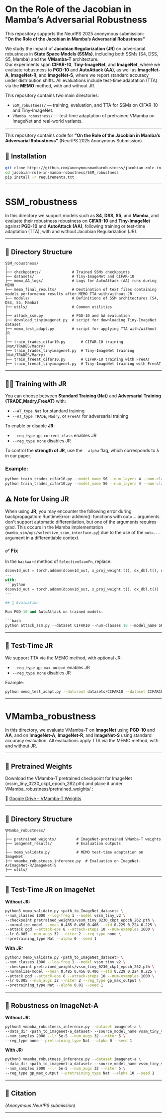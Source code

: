 # On the Role of the Jacobian in Mamba’s Adversarial Robustness

This repository supports the NeurIPS 2025 anonymous submission:  
**"On the Role of the Jacobian in Mamba’s Adversarial Robustness"**

We study the impact of **Jacobian Regularization (JR)** on adversarial robustness in **State Space Models (SSMs)**, including both SSMs (S4, DSS, S5, Mamba) and the **VMamba-T** architecture.  
Our experiments span **CIFAR-10**, **Tiny-ImageNet**, and **ImageNet**, where we evaluate robustness to **PGD-10** and **AutoAttack (AA)**, as well as **ImageNet-A**, **ImageNet-R**, and **ImageNet-S**, where we report standard accuracy under distribution shifts. All evaluations include test-time adaptation (TTA) via the **MEMO** method, with and without JR.

This repository contains two main directories:
- `SSM_robustness/` — training, evaluation, and TTA for SSMs on CIFAR-10 and Tiny-ImageNet.
- `VMamba_robustness/` — test-time adaptation of pretrained VMamba on ImageNet and real-world variants.

---


This repository contains code for **"On the Role of the Jacobian in Mamba’s Adversarial
Robustness"** (NeurIPS 2025 Anonymous Submission).

## 🔧 Installation

```bash
git clone https://github.com/anonymousmambarobustness/jacobian-role-in-mamba-robustness.git
cd jacobian-role-in-mamba-robustness/SSM_robustness
pip install -r requirements.txt
```

---

# SSM_robustness
In this directory we support models such as **S4**, **DSS**, **S5**, and **Mamba**, and evaluate their robustness robustness on **CIFAR-10** and **Tiny-ImageNet** against **PGD-10** and **AutoAttack (AA)**, following training or test-time adaptation (TTA), with and without Jacobian Regularization (JR).

---

## 📁 Directory Structure

```
SSM_robustness/
│
├── checkpoints/              # Trained SSMs checkpoints
├── datasets/                 # Tiny-ImageNet and CIFAR-10
├── memo_AA_logs/             # Logs for AutoAttack (AA) runs during MEMO
├── memo_final_results/       # Destination of text files containing models performance results after MEMO TTA with/without JR
├── models/                   # Definitions of SSM architectures (S4, DSS, S5, Mamba)
├── utils/                    # Common utilities
│
├── attack_ssm.py             # PGD-10 and AA evaluation
├── download_tinyimagenet.py  # script for downloading Tiny-ImageNet dataset
├── memo_test_adapt.py        # script for applying TTA with/without JR
│
├── train_trades_cifar10.py       # CIFAR-10 training (Nat/TRADES/Madry) 
├── train_trades_tinyimagenet.py  # Tiny-ImageNet training (Nat/TRADES/Madry)
├── train_freeat_cifar10.py       # CIFAR-10 training with FreeAT
├── train_freeat_tinyimagenet.py  # Tiny-ImageNet training with FreeAT
```

---

## 🏋️‍♂️ Training with JR

You can choose between **Standard Training (Nat)** and **Adversarial Training (TRADE,Madry,FreeAT)** with:

- `--AT_type Nat` for standard training  
- `--AT_type TRADE`, `Madry`, or `FreeAT` for adversarial training

To enable or disable **JR**:

- `--reg_type gp_correct_class` enables JR 
- `--reg_type none` disables JR

To control the **strength of JR**, use the `--alpha` flag, which corresponds to λ in our paper.

### Example:

```bash
python train_trades_cifar10.py --model_name S6 --num_layers 4 --num-classes 10 --model-dir checkpoints/S6/CIFAR10/180_epochs/gp_correct_class/Nat/lr_0.001_alpha_0.001 --AT_type Nat --reg_type gp_correct_class --alpha 1e-3 --lr 1e-3 --batch-size 256 --epsilon 0.031 --step-size 0.007 --beta 6
python train_trades_cifar10.py --model_name S6 --num_layers 4 --num-classes 10 --model-dir checkpoints/S6/CIFAR10/180_epochs/none/Nat/lr_0.001_alpha_0 --AT_type Nat --reg_type none --alpha 0 --lr 1e-3 --batch-size 256 --epsilon 0.031 --step-size 0.007 --beta 6
```
## ⚠️ Note for Using JR

When using **JR**, you may encounter the following error during backpropagation:
RuntimeError: addmm(): functions with out=... arguments don't support automatic differentiation, but one of the arguments requires grad.
This occurs in the Mamba implementation (`mamba_ssm/ops/selective_scan_interface.py`) due to the use of the `out=...` argument in a differentiable context.
### ✅ Fix

In the `backward` method of `SelectiveScanFn`, replace:
```python
dconv1d_out = torch.addmm(dconv1d_out, x_proj_weight.t(), dx_dbl.t(), out=dconv1d_out)
---
with:
```python
dconv1d_out = torch.addmm(dconv1d_out, x_proj_weight.t(), dx_dbl.t())
---

## 🧪 Evaluation

Run PGD-10 and AutoAttack on trained models:

```bash
python attack_ssm.py --dataset CIFAR10 --num-classes 10 --model_name S6 --num_layers 4 --n_ex 10000 --AT_type Nat --lr 0.001 --epochs 180 --reg_type gp_correct_class --AA_bs 200 --batch_size 200 --test_batch_size 200 --epsilon 0.031 --step_size 0.007 --thresh 0 --num_of_seeds 1
```

---

## 🧠 Test-Time JR

We support TTA via the MEMO method, with optional JR:

- `--reg_type gp_max_output` enables JR
- `--reg_type none` disables JR

Example:

```bash
python memo_test_adapt.py --dataroot datasets/CIFAR10 --dataset CIFAR10 --num_samples 500 --num_classes 10 --model_name S6 --AT_type Nat --reg_type gp_max_output --alpha 0.1 --lr 0.005 --weight_decay 0 --niter 10 --batch_size 32 --seed 1 --calc_AA
```

---


# VMamba_robustness

In this directory, we evaluate VMamba-T on **ImageNet** using **PGD-10** and **AA**, and on **ImageNet-A**, **ImageNet-R**, and **ImageNet-S** using standard accuracy evaluation. All evaluations apply TTA via the MEMO method, with and without JR.

---

## 💾 Pretrained Weights

Download the VMamba-T pretrained checkpoint for ImageNet (vssm_tiny_0230_ckpt_epoch_262.pth) and place it under VMamba_robustness/pretrained_weights/ :

📎 [Google Drive – VMamba-T Weights](https://drive.google.com/drive/folders/1ceS0C1MGdOZcBNBLw4gESswarz4L54vD)

---

## 📁 Directory Structure

```
VMamba_robustness/
│
├── pretrained_weights/         # ImageNet-pretrained VMamba-T weights
├── imagenet_results/           # Evaluation outputs
│
├── memo_validate.py            # MEMO test-time adaptation on ImageNet
├── vmamba_robustness_inference.py  # Evaluation on ImageNet-A/ImageNet-R/ImageNet-S
├── utils/                      
```

---

## 🧠 Test-Time JR on ImageNet

**Without JR:**

```bash
python3 memo_validate.py <path_to_ImageNet_dataset> \
--num_classes 1000 --log-freq 1 --model vssm_tiny_v2 \
--checkpoint pretrained_weights/vssm_tiny_0230_ckpt_epoch_262.pth \
--normalize-model --mean 0.485 0.456 0.406 --std 0.229 0.224 0.225 \
--attack pgd --attack-eps 8 --attack-steps 10 --num-examples 1000 \
--lr 0.005 --num_augs 32 --niter 2 --reg_type none \
--pretraining_type Nat --alpha 0 --seed 1
```

**With JR:**

```bash
python3 memo_validate.py <path_to_ImageNet_dataset> \
--num_classes 1000 --log-freq 1 --model vssm_tiny_v2 \
--checkpoint pretrained_weights/vssm_tiny_0230_ckpt_epoch_262.pth \
--normalize-model --mean 0.485 0.456 0.406 --std 0.229 0.224 0.225 \
--attack pgd --attack-eps 8 --attack-steps 10 --num-examples 1000 \
--lr 0.005 --num_augs 32 --niter 2 --reg_type gp_max_output \
--pretraining_type Nat --alpha 0.01 --seed 1
```

---

## 🧪 Robustness on ImageNet-A

**Without JR:**

```bash
python3 vmamba_robustness_inference.py --dataset imagenet-a \
--data_dir <path_to_imagenet-a_dataset> --source_model_name vssm_tiny_v2 \
--num_samples 2000 --lr 5e-5 --num_augs 32 --niter 5 \
--reg_type none --pretraining_type Nat --alpha 0 --seed 1
```

**With JR:**

```bash
python3 vmamba_robustness_inference.py --dataset imagenet-a \
--data_dir <path_to_imagenet-a_dataset> --source_model_name vssm_tiny_v2 \
--num_samples 2000 --lr 5e-5 --num_augs 32 --niter 5 \
--reg_type gp_max_output --pretraining_type Nat --alpha 10 --seed 1
```


---
## 📄 Citation

*(Anonymous NeurIPS submission)*

---

